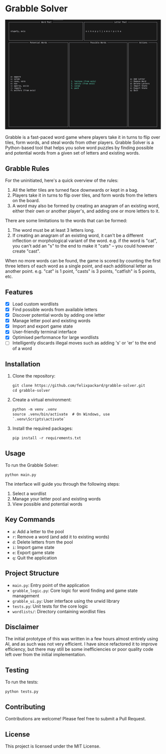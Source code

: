 # Grabble Solver

![Terminal screenshot](./screenshot.png)

Grabble is a fast-paced word game where players take it in turns to flip over tiles, form words, and steal words from other players. Grabble Solver is a Python-based tool that helps you solve word puzzles by finding possible and potential words from a given set of letters and existing words.

## Grabble Rules

For the uninitiated, here's a quick overview of the rules:

1. All the letter tiles are turned face downwards or kept in a bag.
2. Players take it in turns to flip over tiles, and form words from the letters on the board.
3. A word may also be formed by creating an anagram of an existing word, either their own or another player's,  and adding one or more letters to it.

There are some limitations to the words that can be formed:

1. The word must be at least 3 letters long.
2. If creating an anagram of an existing word, it can't be a different inflection or morphological variant of the word. e.g. if the word is "cat", you can't add an "s" to the end to make it "cats" – you could however create "cast".

When no more words can be found, the game is scored by counting the first three letters of each word as a single point, and each additional letter as another point. e.g. "cat" is 1 point, "casts" is 3 points, "catfish" is 5 points, etc.

## Features

- [x] Load custom wordlists
- [x] Find possible words from available letters
- [x] Discover potential words by adding one letter
- [x] Manage letter pool and existing words
- [x] Import and export game state
- [x] User-friendly terminal interface
- [x] Optimised performance for large wordlists
- [ ] Intelligently discards illegal moves such as adding 's' or 'er' to the end of a word

## Installation

1. Clone the repository:
   ```
   git clone https://github.com/felixpackard/grabble-solver.git
   cd grabble-solver
   ```

2. Create a virtual environment:
   ```
   python -m venv .venv
   source .venv/bin/activate  # On Windows, use `.venv\Scripts\activate`
   ```

3. Install the required packages:
   ```
   pip install -r requirements.txt
   ```

## Usage

To run the Grabble Solver:

```
python main.py
```

The interface will guide you through the following steps:
1. Select a wordlist
2. Manage your letter pool and existing words
3. View possible and potential words

## Key Commands

- `a`: Add a letter to the pool
- `r`: Remove a word (and add it to existing words)
- `d`: Delete letters from the pool
- `i`: Import game state
- `e`: Export game state
- `q`: Quit the application

## Project Structure

- `main.py`: Entry point of the application
- `grabble_logic.py`: Core logic for word finding and game state management
- `grabble_ui.py`: User interface using the urwid library
- `tests.py`: Unit tests for the core logic
- `wordlists/`: Directory containing wordlist files

## Disclaimer

The initial prototype of this was written in a few hours almost entirely using AI, and as such was not very efficient. I have since refactored it to improve efficiency, but there may still be some inefficiencies or poor quality code left over from the initial implementation.

## Testing

To run the tests:

```
python tests.py
```

## Contributing

Contributions are welcome! Please feel free to submit a Pull Request.

## License

This project is licensed under the MIT License.
